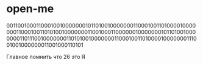 # open-me

001100100011000100100000001011010010000000110001001101000010000000110001001101010010000000110010001100000010000000101101001000000011011100100000001101010010000000110001001101000010000000111001001000000011001000110101

Главное помнить что 26 это Я
